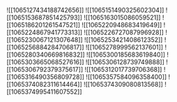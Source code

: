 ![[1065127434188742656]]
![[1065151490325602304]]
![[1065153687851425793]]
![[1065163015086059521]]
![[1065186201261547521]]
![[1065220948683419649]]
![[1065224867941773313]]
![[1065226727087996928]]
![[1065230067121307648]]
![[1065253421408612352]]
![[1065256884284706817]]
![[1065278999562137601]]
![[1065280340669816832]]
![[1065300185683619840]]
![[1065303665068527616]]
![[1065306128739749888]]
![[1065306792379375617]]
![[1065312017739706368]]
![[1065316490356809728]]
![[1065357584096358400]]
![[1065374082311614464]]
![[1065374309080813568]]
![[1065374995411607552]]
